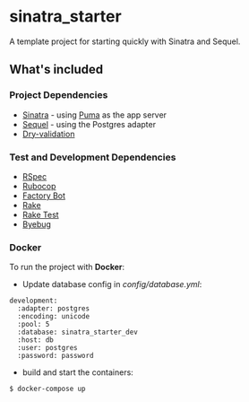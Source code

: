 # sinatra_starter
A template project for starting quickly with Sinatra and Sequel.

## What's included
### Project Dependencies
- [Sinatra](https://github.com/sinatra/sinatra) - using [Puma](https://github.com/puma/puma) as the app server
- [Sequel](https://github.com/jeremyevans/sequel) - using the Postgres adapter
- [Dry-validation](https://github.com/dry-rb/dry-validation)

### Test and Development Dependencies
- [RSpec](https://github.com/rspec/rspec)
- [Rubocop](https://github.com/rubocop/rubocop)
- [Factory Bot](https://github.com/thoughtbot/factory_bot)
- [Rake](https://github.com/ruby/rake)
- [Rake Test](https://github.com/rack/rack-test)
- [Byebug](https://github.com/deivid-rodriguez/byebug)

### Docker
To run the project with **Docker**:
- Update database config in _config/database.yml_:
```
development:
  :adapter: postgres
  :encoding: unicode
  :pool: 5
  :database: sinatra_starter_dev
  :host: db
  :user: postgres
  :password: password
```
- build and start the containers:
```
$ docker-compose up
```
